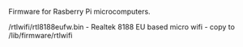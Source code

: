 Firmware for Rasberry Pi microcomputers.

/rtlwifi/rtl8188eufw.bin - Realtek 8188 EU based micro wifi - copy to /lib/firmware/rtlwifi
